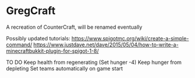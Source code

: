 # GregCraft
A recreation of CounterCraft, will be renamed eventually

Possibly updated tutorials: https://www.spigotmc.org/wiki/create-a-simple-command/
https://www.justdave.net/dave/2015/05/04/how-to-write-a-minecraftbukkit-plugin-for-spigot-1-8/

TO DO
Keep health from regenerating (Set hunger -4)
Keep hunger from depleting
Set teams automatically on game start